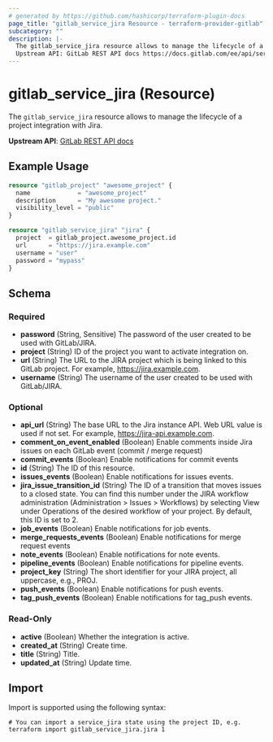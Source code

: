 ```yaml
---
# generated by https://github.com/hashicorp/terraform-plugin-docs
page_title: "gitlab_service_jira Resource - terraform-provider-gitlab"
subcategory: ""
description: |-
  The gitlab_service_jira resource allows to manage the lifecycle of a project integration with Jira.
  Upstream API: GitLab REST API docs https://docs.gitlab.com/ee/api/services.html#jira
---
```


# gitlab_service_jira (Resource)

The `gitlab_service_jira` resource allows to manage the lifecycle of a project integration with Jira.

**Upstream API**: [GitLab REST API docs](https://docs.gitlab.com/ee/api/services.html#jira)

## Example Usage

```terraform
resource "gitlab_project" "awesome_project" {
  name             = "awesome_project"
  description      = "My awesome project."
  visibility_level = "public"
}

resource "gitlab_service_jira" "jira" {
  project  = gitlab_project.awesome_project.id
  url      = "https://jira.example.com"
  username = "user"
  password = "mypass"
}
```

<!-- schema generated by tfplugindocs -->
## Schema

### Required

- **password** (String, Sensitive) The password of the user created to be used with GitLab/JIRA.
- **project** (String) ID of the project you want to activate integration on.
- **url** (String) The URL to the JIRA project which is being linked to this GitLab project. For example, https://jira.example.com.
- **username** (String) The username of the user created to be used with GitLab/JIRA.

### Optional

- **api_url** (String) The base URL to the Jira instance API. Web URL value is used if not set. For example, https://jira-api.example.com.
- **comment_on_event_enabled** (Boolean) Enable comments inside Jira issues on each GitLab event (commit / merge request)
- **commit_events** (Boolean) Enable notifications for commit events
- **id** (String) The ID of this resource.
- **issues_events** (Boolean) Enable notifications for issues events.
- **jira_issue_transition_id** (String) The ID of a transition that moves issues to a closed state. You can find this number under the JIRA workflow administration (Administration > Issues > Workflows) by selecting View under Operations of the desired workflow of your project. By default, this ID is set to 2.
- **job_events** (Boolean) Enable notifications for job events.
- **merge_requests_events** (Boolean) Enable notifications for merge request events
- **note_events** (Boolean) Enable notifications for note events.
- **pipeline_events** (Boolean) Enable notifications for pipeline events.
- **project_key** (String) The short identifier for your JIRA project, all uppercase, e.g., PROJ.
- **push_events** (Boolean) Enable notifications for push events.
- **tag_push_events** (Boolean) Enable notifications for tag_push events.

### Read-Only

- **active** (Boolean) Whether the integration is active.
- **created_at** (String) Create time.
- **title** (String) Title.
- **updated_at** (String) Update time.

## Import

Import is supported using the following syntax:

```shell
# You can import a service_jira state using the project ID, e.g.
terraform import gitlab_service_jira.jira 1
```
